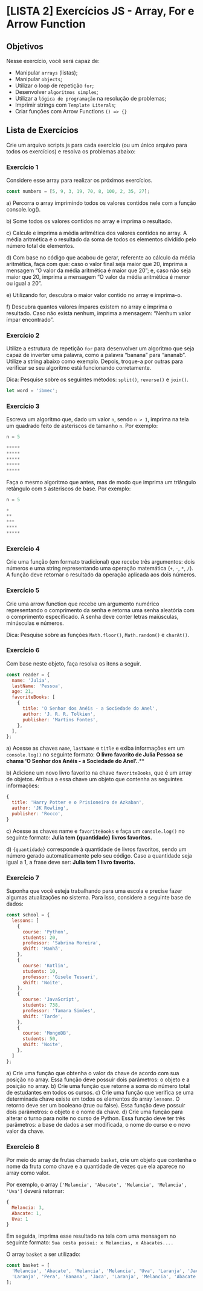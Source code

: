# [LISTA 2] Exercícios JS - Array, For e Arrow Function

## Objetivos

Nesse exercício, você será capaz de:
- Manipular `arrays` (listas);
- Manipular `objects`;
- Utilizar o loop de repetição `for`;
- Desenvolver `algoritmos simples`;
- Utilizar a `lógica de programação` na resolução de problemas;
- Imprimir strings com `Template Literals`;
- Criar funções com Arrow Functions `() => {}`

## Lista de Exercícios

Crie um arquivo scripts.js para cada exercício (ou um único arquivo para todos os exercícios) e resolva os problemas abaixo:

### Exercício 1

Considere esse array para realizar os próximos exercícios.

```javascript
const numbers = [5, 9, 3, 19, 70, 8, 100, 2, 35, 27];
```

a) Percorra o array imprimindo todos os valores contidos nele com a função console.log().

b) Some todos os valores contidos no array e imprima o resultado.

c) Calcule e imprima a média aritmética dos valores contidos no array. A média aritmética é o resultado da soma de todos os elementos dividido pelo número total de elementos.

d) Com base no código que acabou de gerar, referente ao cálculo da média aritmética, faça com que: caso o valor final seja maior que 20, imprima a mensagem “O valor da média aritmética é maior que 20”; e, caso não seja maior que 20, imprima a mensagem “O valor da média aritmética é menor ou igual a 20”.

e) Utilizando for, descubra o maior valor contido no array e imprima-o.

f) Descubra quantos valores ímpares existem no array e imprima o resultado. Caso não exista nenhum, imprima a mensagem: “Nenhum valor ímpar encontrado”.

### Exercício 2

Utilize a estrutura de repetição `for` para desenvolver um algoritmo que seja capaz de inverter uma palavra, como a palavra “banana” para “ananab”. Utilize a string abaixo como exemplo. Depois, troque-a por outras para verificar se seu algoritmo está funcionando corretamente.

Dica: Pesquise sobre os seguintes métodos: `split()`, `reverse()` e `join()`.

```javascript
let word = 'ibmec';
```

### Exercício 3

Escreva um algoritmo que, dado um valor `n`, sendo `n > 1`, imprima na tela um quadrado feito de asteriscos de tamanho `n`. Por exemplo:

```javascript
n = 5

*****
*****
*****
*****
*****
```

Faça o mesmo algoritmo que antes, mas de modo que imprima um triângulo retângulo com `5` asteriscos de base. Por exemplo:

```javascript
n = 5

*
**
***
****
*****
```

### Exercício 4

Crie uma função (em formato tradicional) que recebe três argumentos: dois números e uma string representando uma operação matemática (`+`, `-`, `*`, `/`). A função deve retornar o resultado da operação aplicada aos dois números.

### Exercício 5

Crie uma arrow function que recebe um argumento numérico representando o comprimento da senha e retorna uma senha aleatória com o comprimento especificado. A senha deve conter letras maiúsculas, minúsculas e números.

Dica: Pesquise sobre as funções `Math.floor()`, `Math.random()` e `charAt()`.

### Exercício 6

Com base neste objeto, faça resolva os itens a seguir.

```javascript
const reader = {
  name: 'Julia',
  lastName: 'Pessoa',
  age: 21,
  favoriteBooks: [
    {
      title: 'O Senhor dos Anéis - a Sociedade do Anel',
      author: 'J. R. R. Tolkien',
      publisher: 'Martins Fontes',
    },
  ],
};
```

a) Acesse as chaves `name`, `lastName` e `title` e exiba informações em um `console.log()` no seguinte formato: **O livro favorito de Julia Pessoa se chama ‘O Senhor dos Anéis - a Sociedade do Anel’.**.**

b) Adicione um novo livro favorito na chave `favoriteBooks`, que é um array de objetos. Atribua a essa chave um objeto que contenha as seguintes informações:

```javascript
{
  title: 'Harry Potter e o Prisioneiro de Azkaban',
  author: 'JK Rowling',
  publisher: 'Rocco',
}
```

c) Acesse as chaves name e `favoriteBooks` e faça um `console.log()` no seguinte formato: **Julia tem {quantidade} livros favoritos.**

d) `{quantidade}` corresponde à quantidade de livros favoritos, sendo um número gerado automaticamente pelo seu código. Caso a quantidade seja igual a 1, a frase deve ser: **Julia tem 1 livro favorito.**

### Exercício 7

Suponha que você esteja trabalhando para uma escola e precise fazer algumas atualizações no sistema. Para isso, considere a seguinte base de dados:

```javascript
const school = {
  lessons: [
    {
      course: 'Python',
      students: 20,
      professor: 'Sabrina Moreira',
      shift: 'Manhã',
    },
    {
      course: 'Kotlin',
      students: 10,
      professor: 'Gisele Tessari',
      shift: 'Noite',
    },
    {
      course: 'JavaScript',
      students: 738,
      professor: 'Tamara Simões',
      shift: 'Tarde',
    },
    {
      course: 'MongoDB',
      students: 50,
      shift: 'Noite',
    },
  ]
};
```

a) Crie uma função que obtenha o valor da chave de acordo com sua posição no array. Essa função deve possuir dois parâmetros: o objeto e a posição no array.
b) Crie uma função que retorne a soma do número total de estudantes em todos os cursos.
c) Crie uma função que verifica se uma determinada chave existe em todos os elementos do array `lessons`. O retorno deve ser um booleano (true ou false). Essa função deve possuir dois parâmetros: o objeto e o nome da chave.
d) Crie uma função para alterar o turno para noite no curso de Python. Essa função deve ter três parâmetros: a base de dados a ser modificada, o nome do curso e o novo valor da chave.

### Exercício 8

Por meio do array de frutas chamado `basket`, crie um objeto que contenha o nome da fruta como chave e a quantidade de vezes que ela aparece no array como valor.

Por exemplo, o array `['Melancia', 'Abacate', 'Melancia', 'Melancia', 'Uva']` deverá retornar:

```javascript
{ 
  Melancia: 3,
  Abacate: 1,
  Uva: 1 
}
```

Em seguida, imprima esse resultado na tela com uma mensagem no seguinte formato: `Sua cesta possui: x Melancias, x Abacates....`

O array `basket` a ser utilizado:

```javascript
const basket = [
  'Melancia', 'Abacate', 'Melancia', 'Melancia', 'Uva', 'Laranja', 'Jaca', 'Pera', 'Melancia', 'Uva', 'Laranja', 'Melancia', 'Banana', 'Uva', 'Pera', 'Abacate', 'Laranja', 'Abacate', 'Banana', 'Melancia', 'Laranja', 'Laranja', 'Jaca', 'Uva','Banana', 'Uva', 'Laranja', 'Pera', 'Melancia', 'Uva', 'Jaca', 'Banana', 'Pera', 'Abacate', 'Melancia', 'Melancia',
  'Laranja', 'Pera', 'Banana', 'Jaca', 'Laranja', 'Melancia', 'Abacate', 'Abacate', 'Pera', 'Melancia', 'Banana', 'Banana', 'Abacate', 'Uva', 'Laranja', 'Banana', 'Abacate', 'Uva', 'Uva' 'Abacate', 'Abacate', 'Melancia', 'Uva', 'Jaca', 'Uva', 'Banana', 'Abacate', 'Banana', 'Uva', 'Banana', 'Laranja', 'Laranja', 'Jaca', 'Jaca', 'Abacate', 'Jaca', 'Laranja', 'Melancia', 'Pera' 'Jaca', 'Melancia', 'Uva', 'Abacate', 'Jaca', 'Jaca', 'Abacate', 'Uva', 'Laranja', 'Pera', 'Melancia', 'Jaca', 'Pera', 'Laranja', 'Jaca', 'Pera', 'Melancia', 'Jaca', 'Banana', 'Laranja', 'Jaca', 'Banana', 'Pera', 'Abacate', 'Uva',
];
```

